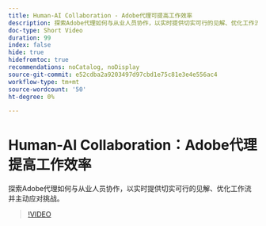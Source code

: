 ```yaml
---
title: Human-AI Collaboration - Adobe代理可提高工作效率
description: 探索Adobe代理如何与从业人员协作，以实时提供切实可行的见解、优化工作流并主动应对挑战。
doc-type: Short Video
duration: 99
index: false
hide: true
hidefromtoc: true
recommendations: noCatalog, noDisplay
source-git-commit: e52cdba2a9203497d97cbd1e75c81e3e4e556ac4
workflow-type: tm+mt
source-wordcount: '50'
ht-degree: 0%

---
```



# Human-AI Collaboration：Adobe代理提高工作效率

探索Adobe代理如何与从业人员协作，以实时提供切实可行的见解、优化工作流并主动应对挑战。

<!-- 62_S653_3442539_98_humanai-collaboration-adobe-agents-enhancing-productivity -->
>[!VIDEO](https://video.tv.adobe.com/v/3458189/?learn=on&enablevpops=true)
